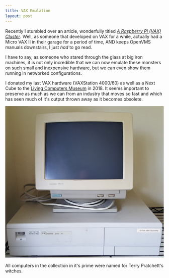 ```yaml
---
title: VAX Emulation
layout: post
---
```


Recently I stumbled over an article, wonderfully titled
[_A Raspberry Pi (VAX) Cluster_](https://www.rs-online.com/designspark/a-raspberry-pi-vax-cluster).
Well, as someone that developed on VAX for a while, actually had a Micro VAX II
in their garage for a period of time, AND keeps OpenVMS manuals downstairs,
I just *had* to go read. 

I have to say, as someone who stared through the glass at big iron machines, it
is not only incredible that we can now emulate these monsters on such small and
inexpensive hardware, but we can even show them running in networked configurations.

I donated my last VAX hardware (VAXStation 4000/60) as well as a Next Cube to 
the [Living Computers Museum](https://livingcomputers.org/) in 2018. It seems 
important to preserve as much as we can from an industry that moves so fast 
and which has seen much of it's output thrown away as it becomes obsolete. 

![VAX Station](/assets/img/posts/vax-4000.jpg)

All computers in the collection in it's prime were named for Terry Pratchett's
witches.
